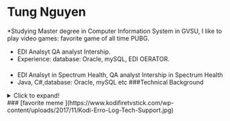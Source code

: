 # Tung Nguyen
*Studying Master degree in Computer Information System in GVSU, I like to play video games: favorite game of all time PUBG.
* EDI Analsyt QA analyst Intership.
* Experience: database: Oracle, mySQL, EDI OERATOR.
#### 
- EDI Analsyt in Spectrum Health, QA analyst Intership in Spectrum Health
- Java, C#,database: Oracle, mySQL etc 
###Technical Background
<details>
  <summary>Click to expand!</summary>
  
  #### Heading
  - EDI Analsyt in Spectrum Health, QA analyst Intership in Spectrum Health
  - Java, C#,database: Oracle, mySQL etc 
</details>
### [favorite meme ](https://www.kodifiretvstick.com/wp-content/uploads/2017/11/Kodi-Erro-Log-Tech-Support.jpg)

